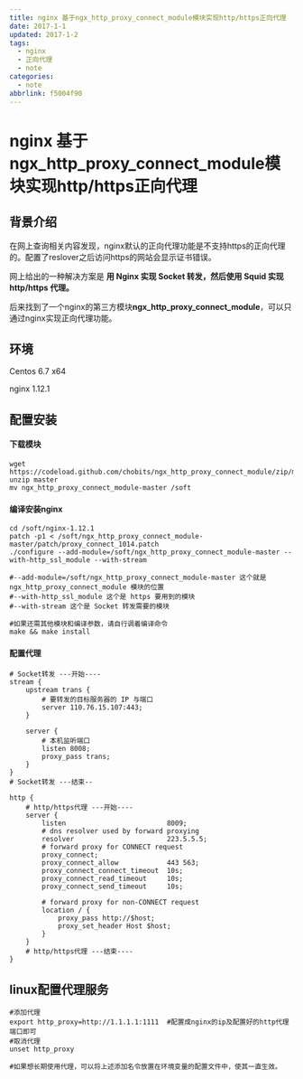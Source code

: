 ```yaml
---
title: nginx 基于ngx_http_proxy_connect_module模块实现http/https正向代理
date: 2017-1-1
updated: 2017-1-2
tags:
  - nginx
  - 正向代理
  - note
categories:
  - note
abbrlink: f5004f90
---
```


# nginx 基于ngx_http_proxy_connect_module模块实现http/https正向代理



## 背景介绍

在网上查询相关内容发现，nginx默认的正向代理功能是不支持https的正向代理的。配置了reslover之后访问https的网站会显示证书错误。

网上给出的一种解决方案是 **用 Nginx 实现 Socket 转发，然后使用 Squid 实现 http/https 代理。**

后来找到了一个nginx的第三方模块**ngx_http_proxy_connect_module**，可以只通过nginx实现正向代理功能。



## 环境

Centos 6.7 x64

nginx 1.12.1



## 配置安装

#### 下载模块

```shell
wget https://codeload.github.com/chobits/ngx_http_proxy_connect_module/zip/master
unzip master
mv ngx_http_proxy_connect_module-master /soft
```

#### 编译安装nginx

```shell
cd /soft/nginx-1.12.1
patch -p1 < /soft/ngx_http_proxy_connect_module-master/patch/proxy_connect_1014.patch
./configure --add-module=/soft/ngx_http_proxy_connect_module-master --with-http_ssl_module --with-stream

#--add-module=/soft/ngx_http_proxy_connect_module-master 这个就是 ngx_http_proxy_connect_module 模块的位置
#--with-http_ssl_module 这个是 https 要用到的模块
#--with-stream 这个是 Socket 转发需要的模块

#如果还需其他模块和编译参数，请自行调着编译命令
make && make install
```

#### 配置代理

```nginx
# Socket转发 ---开始----
stream {
    upstream trans {
        # 要转发的目标服务器的 IP 与端口
        server 110.76.15.107:443;
    }

    server {
        # 本机监听端口
        listen 8008;
        proxy_pass trans;
    }
}
# Socket转发 ---结束--

http {
    # http/https代理 ---开始----
    server {
        listen                         8009;
        # dns resolver used by forward proxying
        resolver                       223.5.5.5;
        # forward proxy for CONNECT request
        proxy_connect;
        proxy_connect_allow            443 563;
        proxy_connect_connect_timeout  10s;
        proxy_connect_read_timeout     10s;
        proxy_connect_send_timeout     10s;

        # forward proxy for non-CONNECT request
        location / {
            proxy_pass http://$host;
            proxy_set_header Host $host;
        }
    }
    # http/https代理 ---结束----
}
```



## linux配置代理服务

```shell
#添加代理
export http_proxy=http://1.1.1.1:1111  #配置成nginx的ip及配置好的http代理端口即可
#取消代理
unset http_proxy

#如果想长期使用代理，可以将上述添加名令放置在环境变量的配置文件中，使其一直生效。
```

